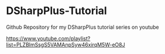 # DSharpPlus-Tutorial
Github Repository for my DSharpPlus tutorial series on youtube

https://www.youtube.com/playlist?list=PLZBlmSsgS5VAMAnpSyw46xirqM5W-eO8J
